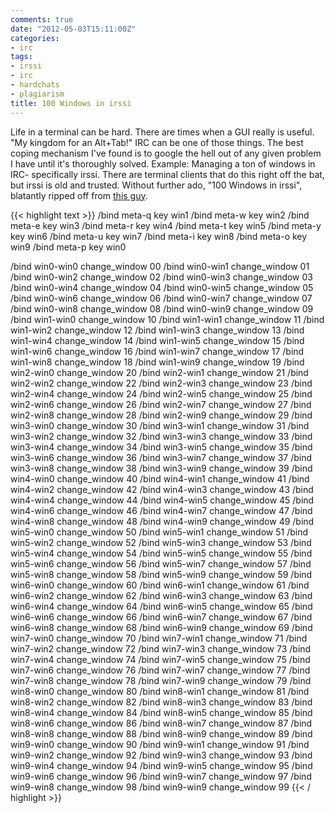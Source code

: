 ```yaml
---
comments: true
date: "2012-05-03T15:11:00Z"
categories:
- irc
tags:
- irssi
- irc
- hardchats
- plagiarism
title: 100 Windows in irssi
---
```


Life in a terminal can be hard. There are times when a GUI really is useful. "My
kingdom for an Alt+Tab!" IRC can be one of those things. The best coping
mechanism I've found is to google the hell out of any given problem I have until
it's thoroughly solved. Example: Managing a ton of windows in IRC- specifically
irssi. There are terminal clients that do this right off the bat, but irssi is
old and trusted. Without further ado, "100 Windows in irssi", blatantly ripped
off from [this guy](http://niklas.laxstrom.name/page/eng/irssi).

{{< highlight text >}}
/bind meta-q key win1
/bind meta-w key win2
/bind meta-e key win3
/bind meta-r key win4
/bind meta-t key win5
/bind meta-y key win6
/bind meta-u key win7
/bind meta-i key win8
/bind meta-o key win9
/bind meta-p key win0

/bind win0-win0 change_window 00
/bind win0-win1 change_window 01
/bind win0-win2 change_window 02
/bind win0-win3 change_window 03
/bind win0-win4 change_window 04
/bind win0-win5 change_window 05
/bind win0-win6 change_window 06
/bind win0-win7 change_window 07
/bind win0-win8 change_window 08
/bind win0-win9 change_window 09
/bind win1-win0 change_window 10
/bind win1-win1 change_window 11
/bind win1-win2 change_window 12
/bind win1-win3 change_window 13
/bind win1-win4 change_window 14
/bind win1-win5 change_window 15
/bind win1-win6 change_window 16
/bind win1-win7 change_window 17
/bind win1-win8 change_window 18
/bind win1-win9 change_window 19
/bind win2-win0 change_window 20
/bind win2-win1 change_window 21
/bind win2-win2 change_window 22
/bind win2-win3 change_window 23
/bind win2-win4 change_window 24
/bind win2-win5 change_window 25
/bind win2-win6 change_window 26
/bind win2-win7 change_window 27
/bind win2-win8 change_window 28
/bind win2-win9 change_window 29
/bind win3-win0 change_window 30
/bind win3-win1 change_window 31
/bind win3-win2 change_window 32
/bind win3-win3 change_window 33
/bind win3-win4 change_window 34
/bind win3-win5 change_window 35
/bind win3-win6 change_window 36
/bind win3-win7 change_window 37
/bind win3-win8 change_window 38
/bind win3-win9 change_window 39
/bind win4-win0 change_window 40
/bind win4-win1 change_window 41
/bind win4-win2 change_window 42
/bind win4-win3 change_window 43
/bind win4-win4 change_window 44
/bind win4-win5 change_window 45
/bind win4-win6 change_window 46
/bind win4-win7 change_window 47
/bind win4-win8 change_window 48
/bind win4-win9 change_window 49
/bind win5-win0 change_window 50
/bind win5-win1 change_window 51
/bind win5-win2 change_window 52
/bind win5-win3 change_window 53
/bind win5-win4 change_window 54
/bind win5-win5 change_window 55
/bind win5-win6 change_window 56
/bind win5-win7 change_window 57
/bind win5-win8 change_window 58
/bind win5-win9 change_window 59
/bind win6-win0 change_window 60
/bind win6-win1 change_window 61
/bind win6-win2 change_window 62
/bind win6-win3 change_window 63
/bind win6-win4 change_window 64
/bind win6-win5 change_window 65
/bind win6-win6 change_window 66
/bind win6-win7 change_window 67
/bind win6-win8 change_window 68
/bind win6-win9 change_window 69
/bind win7-win0 change_window 70
/bind win7-win1 change_window 71
/bind win7-win2 change_window 72
/bind win7-win3 change_window 73
/bind win7-win4 change_window 74
/bind win7-win5 change_window 75
/bind win7-win6 change_window 76
/bind win7-win7 change_window 77
/bind win7-win8 change_window 78
/bind win7-win9 change_window 79
/bind win8-win0 change_window 80
/bind win8-win1 change_window 81
/bind win8-win2 change_window 82
/bind win8-win3 change_window 83
/bind win8-win4 change_window 84
/bind win8-win5 change_window 85
/bind win8-win6 change_window 86
/bind win8-win7 change_window 87
/bind win8-win8 change_window 88
/bind win8-win9 change_window 89
/bind win9-win0 change_window 90
/bind win9-win1 change_window 91
/bind win9-win2 change_window 92
/bind win9-win3 change_window 93
/bind win9-win4 change_window 94
/bind win9-win5 change_window 95
/bind win9-win6 change_window 96
/bind win9-win7 change_window 97
/bind win9-win8 change_window 98
/bind win9-win9 change_window 99
{{< / highlight >}}
